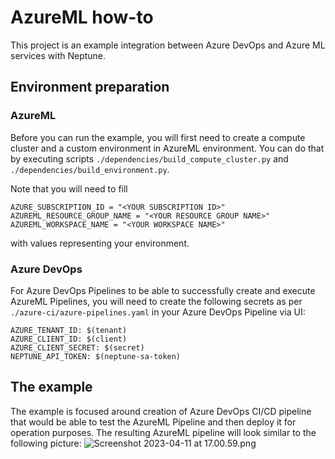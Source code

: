 # AzureML how-to

This project is an example integration between Azure DevOps and Azure ML services with Neptune.

## Environment preparation

### AzureML

Before you can run the example, you will first need to create a compute cluster and a custom environment in AzureML environment. You can do that by executing scripts 
```./dependencies/build_compute_cluster.py``` and ```./dependencies/build_environment.py```.

Note that you will need to fill 

```
AZURE_SUBSCRIPTION_ID = "<YOUR SUBSCRIPTION ID>"
AZUREML_RESOURCE_GROUP_NAME = "<YOUR RESOURCE GROUP NAME>"
AZUREML_WORKSPACE_NAME = "<YOUR WORKSPACE NAME>"
```
with values representing your environment.

### Azure DevOps

For Azure DevOps Pipelines to be able to successfully create and execute AzureML Pipelines, you will need to create the following secrets as per ```./azure-ci/azure-pipelines.yaml``` in your Azure DevOps Pipeline via UI:

```
AZURE_TENANT_ID: $(tenant)
AZURE_CLIENT_ID: $(client)
AZURE_CLIENT_SECRET: $(secret)
NEPTUNE_API_TOKEN: $(neptune-sa-token)
```

## The example
The example is focused around creation of Azure DevOps CI/CD pipeline that would be able to test the AzureML Pipeline and then deploy it for operation purposes. The resulting AzureML pipeline will look similar to the following picture:
![Screenshot 2023-04-11 at 17.00.59.png](..%2F..%2FScreenshot%202023-04-11%20at%2017.00.59.png)